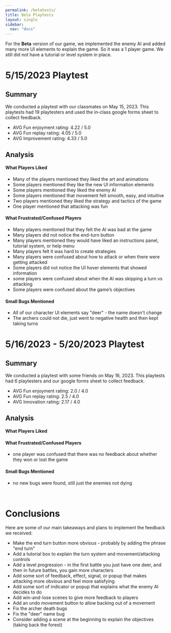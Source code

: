 ```yaml
---
permalink: /betatests/
title: Beta Playtests
layout: single
sidebar: 
  nav: "docs"
---
```


For the **Beta** version of our game, we implemented the enemy AI and added many more UI elements to explain the game. 
So it was a 1 player game. We still did not have a tutorial or level system in place.

# 5/15/2023 Playtest
## Summary
We conducted a playtest with our classmates on May 15, 2023. This playtests had 19 playtesters and used the in-class google forms sheet to collect feedback.
- AVG Fun enjoyment rating: 4.22 / 5.0
- AVG Fun replay rating: 4.05 / 5.0
- AVG Improvement rating: 4.33 / 5.0

## Analysis
#### What Players Liked
- Many of the players mentioned they liked the art and animations
- Some players mentioned they like the new UI information elements
- Some players mentioned they liked the enemy AI
- Some players mentioned that movement felt smooth, easy, and intuitive
- Two players mentioned they liked the strategy and tactics of the game
- One player mentioned that attacking was fun 

#### What Frustrated/Confused Players
- Many players mentioned that they felt the AI was bad at the game
- Many players did not notice the end-turn button
- Many players mentioned they would have liked an instructions panel, tutorial system, or help menu
- Many players felt it was hard to create strategies 
- Many players were confused about how to attack or when there were getting attacked
- Some players did not notice the UI hover elements that showed information
- some players were confused about when the AI was skipping a turn vs attacking
- Some players were confused about the game’s objectives


#### Small Bugs Mentioned
- All of our character UI elements say "deer" - the name doesn't change 
- The archers could not die, just went to negative health and then kept taking turns
 
 
# 5/16/2023 - 5/20/2023 Playtest
## Summary
We conducted a playtest with some friends on May 16, 2023. This playtests had 6 playtesters and our google forms sheet to collect feedback.
- AVG Fun enjoyment rating: 2.0 / 4.0
- AVG Fun replay rating: 2.5 / 4.0
- AVG Innovation rating: 2.17 / 4.0

## Analysis
#### What Players Liked


#### What Frustrated/Confused Players
- one player was confused that there was no feedback about whether they won or lost the game


#### Small Bugs Mentioned
- no new bugs were found, still just the enemies not dying
 

&nbsp;  
# Conclusions
Here are some of our main takeaways and plans to implement the feedback we received:
- Make the end turn button more obvious - probably by adding the phrase "end turn" 
- Add a tutorial box to explain the turn system and movement/attacking controls
- Add a level progression - in the first battle you just have one deer, and then in future battles, you gain more characters 
- Add some sort of feedback, effect, signal, or popup that makes attacking more obvious and feel more satisfying 
- Add some sort of indicator or popup that explains what the enemy AI decides to do
- Add win-and-lose scenes to give more feedback to players
- Add an undo movement button to allow backing out of a movement
- Fix the archer death bugs
- Fix the "deer" name bug
- Consider adding a scene at the beginning to explain the objectives (taking back the forest) 
